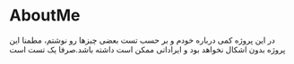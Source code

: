 # AboutMe
در این پروژه کمی درباره خودم و بر حسب تست بعضی چیزها رو نوشتم، مطمنا این پروژه بدون اشکال نخواهد بود و ایراداتی ممکن است داشته باشد.صرفا یک تست است

